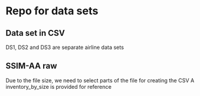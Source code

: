 # Repo for data sets

## Data set in CSV

DS1, DS2 and DS3 are separate airline data sets

## SSIM-AA raw

Due to the file size, we need to select parts of the file for creating the CSV
A inventory_by_size is provided for reference


